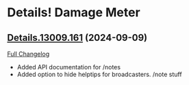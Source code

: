 # Details! Damage Meter

## [Details.13009.161](https://github.com/Tercioo/Details-Damage-Meter/tree/Details.13009.161) (2024-09-09)
[Full Changelog](https://github.com/Tercioo/Details-Damage-Meter/compare/Details.13001.160...Details.13009.161) 

- Added API documentation for /notes  
- Added option to hide helptips for broadcasters. /note stuff  
